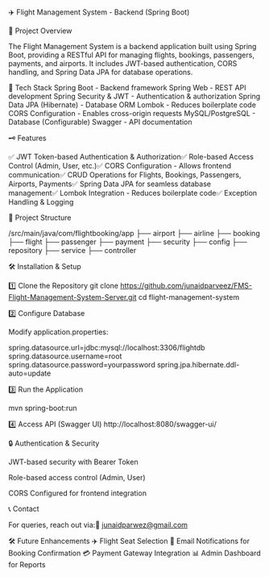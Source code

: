 ✈️ Flight Management System - Backend (Spring Boot)

📌 Project Overview

The Flight Management System is a backend application built using Spring Boot, providing a RESTful API for managing flights, bookings, passengers, payments, and airports. It includes JWT-based authentication, CORS handling, and Spring Data JPA for database operations.

🚀 Tech Stack
Spring Boot - Backend framework
Spring Web - REST API development
Spring Security & JWT - Authentication & authorization
Spring Data JPA (Hibernate) - Database ORM
Lombok - Reduces boilerplate code
CORS Configuration - Enables cross-origin requests
MySQL/PostgreSQL - Database (Configurable)
Swagger - API documentation

🗝 Features

✅ JWT Token-based Authentication & Authorization✅ Role-based Access Control (Admin, User, etc.)✅ CORS Configuration - Allows frontend communication✅ CRUD Operations for Flights, Bookings, Passengers, Airports, Payments✅ Spring Data JPA for seamless database management✅ Lombok Integration - Reduces boilerplate code✅ Exception Handling & Logging

💂 Project Structure

/src/main/java/com/flightbooking/app
 ├── airport
 ├── airline
 ├── booking
 ├── flight
 ├── passenger
 ├── payment
 ├── security
 ├── config
 ├── repository
 ├── service
 ├── controller

🛠️ Installation & Setup

1️⃣ Clone the Repository
git clone https://github.com/junaidparveez/FMS-Flight-Management-System-Server.git
cd flight-management-system

2️⃣ Configure Database

Modify application.properties:

spring.datasource.url=jdbc:mysql://localhost:3306/flightdb
spring.datasource.username=root
spring.datasource.password=yourpassword
spring.jpa.hibernate.ddl-auto=update

3️⃣ Run the Application

mvn spring-boot:run

4️⃣ Access API (Swagger UI)
http://localhost:8080/swagger-ui/

🔒 Authentication & Security

JWT-based security with Bearer Token

Role-based access control (Admin, User)

CORS Configured for frontend integration


📞 Contact

For queries, reach out via:📧 junaidparwez@gmail.com

🛠️ Future Enhancements
✈️ Flight Seat Selection
📧 Email Notifications for Booking Confirmation
💳 Payment Gateway Integration
📊 Admin Dashboard for Reports
